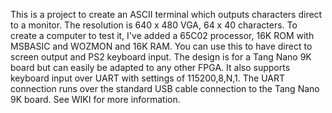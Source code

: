 This is a project to create an ASCII terminal which outputs characters direct to a monitor. The resolution is 640 x 480 VGA, 64 x 40 characters. To create a computer to test it, I've added a 65C02 processor, 16K ROM with MSBASIC and WOZMON and 16K RAM. You can use this to have direct to screen output and PS2 keyboard input. The design is for a Tang Nano 9K board but can easily be adapted to any other FPGA. It also supports keyboard input over UART with settings of 115200,8,N,1. The UART connection runs over the standard USB cable connection to the Tang Nano 9K board. See WIKI for more information.
